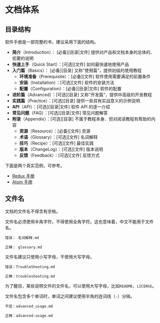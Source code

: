 # 文档体系

## 目录结构

软件手册是一部完整的书，建议采用下面的结构。

- **简介**（Introduction）： [必备][目录|文件] 提供对产品和文档本身的总体的、扼要的说明
- **快速上手**（Quick Start）：[可选][文件] 如何最快速地使用产品
- **入门篇**（Basics）： [必备][目录] 又称”使用篇“，提供初级的使用教程
  - **环境准备**（Prerequisite）：[必备][文件] 软件使用需要满足的前置条件
  - **安装**（Installation）：[可选][文件] 软件的安装方法
  - **配置**（Configuration）：[必备][目录|文件] 软件的配置
- **进阶篇**（Advanced）：[可选][目录] 又称”开发篇“，提供中高级的开发教程
- **实践篇**（Practice）：[可选][目录] 提供一些具有实战意义的示例说明
- **API**（API）：[可选][目录|文件] 软件 API 的逐一介绍
- **常见问题**（FAQ）：[可选][目录|文件] 常见问题解答
- **附录**（Appendix）：[可选][目录] 不属于教程本身、但对阅读教程有帮助的内容
  - **资源**（Resource）：[必备][文件] 资源
  - **术语**（Glossary）：[可选][文件] 名词解释
  - **技巧**（Recipe）：[可选][文件] 最佳实践
  - **版本**（ChangeLog）：[可选][文件] 版本说明
  - **反馈**（Feedback）：[可选][文件] 反馈方式

下面是两个真实范例，可参考。

- [Redux 手册](http://redux.js.org/index.html)
- [Atom 手册](http://flight-manual.atom.io/)

## 文件名

文档的文件名不得含有空格。

文件名必须使用半角字符，不得使用全角字符。这也意味着，中文不能用于文件名。

```
错误： 名词解释.md

正确： glossary.md
```

文件名建议只使用小写字母，不使用大写字母。

```
错误：TroubleShooting.md

正确：troubleshooting.md 
```

为了醒目，某些说明文件的文件名，可以使用大写字母，比如`README`、`LICENSE`。

文件名包含多个单词时，单词之间建议使用半角的连词线（`-`）分隔。

```
不佳：advanced_usage.md

正确：advanced-usage.md
```
